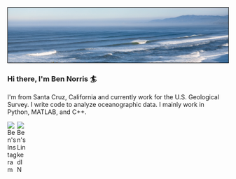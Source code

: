 <img style='border:1px solid #000000' src="https://github.com/bknorris/bknorris/blob/master/NorthWestOffshore.PNG" />


### Hi there, I'm Ben Norris :surfer:

I'm from Santa Cruz, California and currently work for the U.S. Geological Survey. I write code to analyze oceanographic data. I mainly work in Python, MATLAB, and C++.

<a href="https://www.instagram.com/benjaminknorris/">
  <img align="left" alt="Ben's Instagram" width="22px" src="https://raw.githubusercontent.com/hussainweb/hussainweb/main/icons/instagram.png" />
</a>
<a href="https://www.linkedin.com/in/benjamin-k-norris/">
  <img align="left" alt="Ben's LinkedIN" width="22px" src="https://raw.githubusercontent.com/peterthehan/peterthehan/master/assets/linkedin.svg" />
</a>
